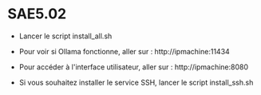# SAE5.02

- Lancer le script install_all.sh

- Pour voir si Ollama fonctionne, aller sur : http://ipmachine:11434

- Pour accéder à l'interface utilisateur, aller sur : http://ipmachine:8080

- Si vous souhaitez installer le service SSH, lancer le script install_ssh.sh
